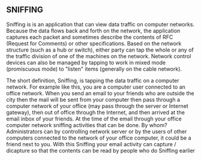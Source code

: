 SNIFFING
--------	

Sniffing is is an application that can view data traffic on computer networks. Because the data flows back and forth on the network, the application captures each packet and sometimes describe the contents of RFC (Request for Comments) or other specifications. Based on the network structure (such as a hub or switch), either party can tap the whole or any of the traffic division of one of the machines on the network. Network control devices can also be managed by tapping to work in mixed mode (promiscuous mode) to "listen" items (generally on the cable network). 
	
The short definition, Sniffing, is tapping the data traffic on a computer network. For example like this, you are a computer user connected to an office network. When you send an email to your friends who are outside the city then the mail will be sent from your computer then pass through a computer network of your office (may pass through the server or Internet gateway), then out of office through the Internet, and then arrived at the email inbox of your friends. At the time of the email through your office computer network sniffing activities that can be done. By whom? Administrators can by controlling network server or by the users of other computers connected to the network of your office computer, it could be a friend next to you. With this Sniffing your email activity can capture / dicapture so that the contents can be read by people who do Sniffing earlier


